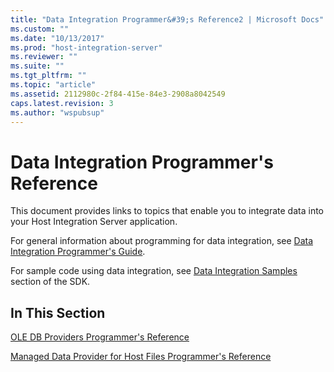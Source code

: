```yaml
---
title: "Data Integration Programmer&#39;s Reference2 | Microsoft Docs"
ms.custom: ""
ms.date: "10/13/2017"
ms.prod: "host-integration-server"
ms.reviewer: ""
ms.suite: ""
ms.tgt_pltfrm: ""
ms.topic: "article"
ms.assetid: 2112980c-2f84-415e-84e3-2908a8042549
caps.latest.revision: 3
ms.author: "wspubsup"
---
```

# Data Integration Programmer&#39;s Reference
This document provides links to topics that enable you to integrate data into your Host Integration Server application.  
  
 For general information about programming for data integration, see [Data Integration Programmer's Guide](../Topic/Data%20Integration%20Programmer's%20Guide.md).  
  
 For sample code using data integration, see [Data Integration Samples](../Topic/Data%20Integration%20Samples.md) section of the SDK.  
  
## In This Section  
 [OLE DB Providers Programmer's Reference](../core/ole-db-providers-programmer-s-reference.md)  
  
 [Managed Data Provider for Host Files Programmer's Reference](http://msdn.microsoft.com/en-us/8faefa6d-d4e0-460e-b5d9-419e210db343)